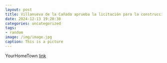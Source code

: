 ```yaml
---
layout: post
title: Villanueva de la Cañada aprueba la licitación para la construcción de un aparcamiento subterráneo rotatorio
date: 2024-12-13 19:20:38
categories: uncategorized
tags:
- random
image: /img/image.jpg
caption: This is a picture
---
```

YourHomeTown [link](https://yourhometown.es/villanueva-de-la-canada-aparcamiento-subterraneo/)
